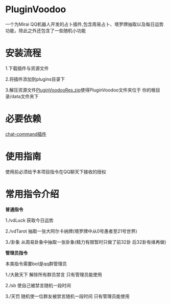 # PluginVoodoo

一个为Mirai QQ机器人开发的占卜插件,包含周易占卜、塔罗牌抽取以及每日运势功能，除此之外还包含了一些随机小功能

# 安装流程

1.下载插件与资源文件

2.将插件添加到plugins目录下

3.解压资源文件[PluginVoodooRes.zip](https://github.com/AlerHugu3s/PluginVoodoo/releases/download/v1.5.0/PluginVoodooRes.zip)使得PluginVoodoo文件夹位于 你的根目录/data文件夹下

# 必要依赖

[chat-command插件](https://github.com/project-mirai/chat-command/releases)

# 使用指南

使用前必须给予本项目指令在QQ聊天下接收的授权

# 常用指令介绍

**普通指令**

1./vdLuck 获取今日运势

2./vdTarot 抽取一张大阿尔卡纳牌(塔罗牌中从0号愚者至21号世界)

3./卦象 从周易卦象中抽取一张卦象(精力有限暂时只做了前32卦 后32卦有缘再做)

**管理员指令**

本类指令需要bot是qq群管理员

1./大赦天下 解除所有群员禁言 只有管理员能使用

2./sb 使自己被禁言随机一段时间

3./天罚 随机使一位群友被禁言随机一段时间 只有管理员能使用
